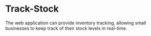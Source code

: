 # Track-Stock
The web application can provide inventory tracking, allowing small businesses to keep track of their stock levels in real-time.
